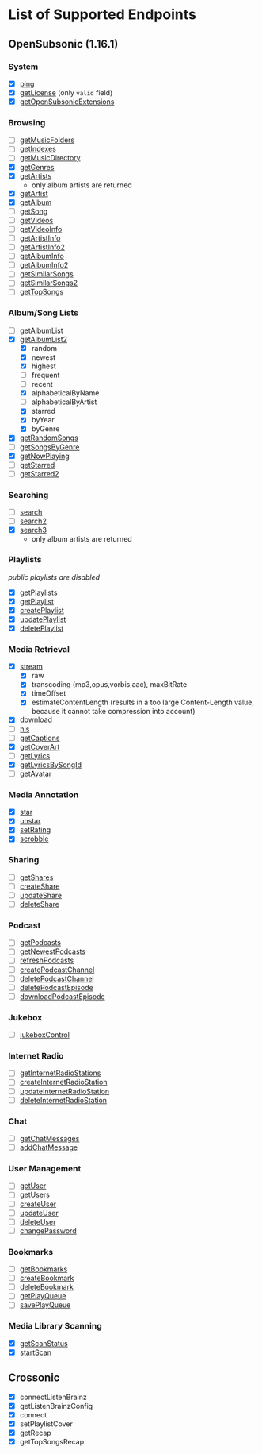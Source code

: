 # List of Supported Endpoints

## OpenSubsonic (1.16.1)

### System

- [x] [ping](https://opensubsonic.netlify.app/docs/endpoints/ping)
- [x] [getLicense](https://opensubsonic.netlify.app/docs/endpoints/getlicense) (only `valid` field)
- [x] [getOpenSubsonicExtensions](https://opensubsonic.netlify.app/docs/endpoints/getopensubsonicextensions)

### Browsing

- [ ] [getMusicFolders](https://opensubsonic.netlify.app/docs/endpoints/getmusicfolders)
- [ ] [getIndexes](https://opensubsonic.netlify.app/docs/endpoints/getindexes)
- [ ] [getMusicDirectory](https://opensubsonic.netlify.app/docs/endpoints/getmusicdirectory)
- [x] [getGenres](https://opensubsonic.netlify.app/docs/endpoints/getgenres)
- [x] [getArtists](https://opensubsonic.netlify.app/docs/endpoints/getartists)
  - only album artists are returned
- [x] [getArtist](https://opensubsonic.netlify.app/docs/endpoints/getartist)
- [x] [getAlbum](https://opensubsonic.netlify.app/docs/endpoints/getalbum)
- [ ] [getSong](https://opensubsonic.netlify.app/docs/endpoints/getsong)
- [ ] [getVideos](https://opensubsonic.netlify.app/docs/endpoints/getvideos)
- [ ] [getVideoInfo](https://opensubsonic.netlify.app/docs/endpoints/getvideoinfo)
- [ ] [getArtistInfo](https://opensubsonic.netlify.app/docs/endpoints/getartistinfo)
- [ ] [getArtistInfo2](https://opensubsonic.netlify.app/docs/endpoints/getartistinfo2)
- [ ] [getAlbumInfo](https://opensubsonic.netlify.app/docs/endpoints/getalbuminfo)
- [ ] [getAlbumInfo2](https://opensubsonic.netlify.app/docs/endpoints/getalbuminfo2)
- [ ] [getSimilarSongs](https://opensubsonic.netlify.app/docs/endpoints/getsimilarsongs)
- [ ] [getSimilarSongs2](https://opensubsonic.netlify.app/docs/endpoints/getsimilarsongs2)
- [ ] [getTopSongs](https://opensubsonic.netlify.app/docs/endpoints/gettopsongs)

### Album/Song Lists

- [ ] [getAlbumList](https://opensubsonic.netlify.app/docs/endpoints/getalbumlist)
- [x] [getAlbumList2](https://opensubsonic.netlify.app/docs/endpoints/getalbumlist2)
  - [x] random
  - [x] newest
  - [x] highest
  - [ ] frequent
  - [ ] recent
  - [x] alphabeticalByName
  - [ ] alphabeticalByArtist
  - [x] starred
  - [x] byYear
  - [x] byGenre
- [x] [getRandomSongs](https://opensubsonic.netlify.app/docs/endpoints/getrandomsongs)
- [ ] [getSongsByGenre](https://opensubsonic.netlify.app/docs/endpoints/getsongsbygenre)
- [x] [getNowPlaying](https://opensubsonic.netlify.app/docs/endpoints/getnowplaying)
- [ ] [getStarred](https://opensubsonic.netlify.app/docs/endpoints/getstarred)
- [ ] [getStarred2](https://opensubsonic.netlify.app/docs/endpoints/getstarred2)

### Searching

- [ ] [search](https://opensubsonic.netlify.app/docs/endpoints/search)
- [ ] [search2](https://opensubsonic.netlify.app/docs/endpoints/search2)
- [x] [search3](https://opensubsonic.netlify.app/docs/endpoints/search3)
  - only album artists are returned

### Playlists

*public playlists are disabled*

- [x] [getPlaylists](https://opensubsonic.netlify.app/docs/endpoints/getplaylists)
- [x] [getPlaylist](https://opensubsonic.netlify.app/docs/endpoints/getplaylist)
- [x] [createPlaylist](https://opensubsonic.netlify.app/docs/endpoints/createplaylist)
- [x] [updatePlaylist](https://opensubsonic.netlify.app/docs/endpoints/updateplaylist)
- [x] [deletePlaylist](https://opensubsonic.netlify.app/docs/endpoints/deleteplaylist)

### Media Retrieval

- [x] [stream](https://opensubsonic.netlify.app/docs/endpoints/stream)
  - [x] raw
  - [x] transcoding (mp3,opus,vorbis,aac), maxBitRate
  - [x] timeOffset
  - [x] estimateContentLength (results in a too large Content-Length value, because it cannot take compression into account)
- [x] [download](https://opensubsonic.netlify.app/docs/endpoints/download)
- [ ] [hls](https://opensubsonic.netlify.app/docs/endpoints/hls)
- [ ] [getCaptions](https://opensubsonic.netlify.app/docs/endpoints/getcaptions)
- [x] [getCoverArt](https://opensubsonic.netlify.app/docs/endpoints/getcoverart)
- [ ] [getLyrics](https://opensubsonic.netlify.app/docs/endpoints/getlyrics)
- [x] [getLyricsBySongId](https://opensubsonic.netlify.app/docs/endpoints/getlyricsbysongid)
- [ ] [getAvatar](https://opensubsonic.netlify.app/docs/endpoints/getavatar)

### Media Annotation

- [x] [star](https://opensubsonic.netlify.app/docs/endpoints/star)
- [x] [unstar](https://opensubsonic.netlify.app/docs/endpoints/unstar)
- [x] [setRating](https://opensubsonic.netlify.app/docs/endpoints/setrating)
- [x] [scrobble](https://opensubsonic.netlify.app/docs/endpoints/scrobble)

### Sharing

- [ ] [getShares](https://opensubsonic.netlify.app/docs/endpoints/getshares)
- [ ] [createShare](https://opensubsonic.netlify.app/docs/endpoints/createshare)
- [ ] [updateShare](https://opensubsonic.netlify.app/docs/endpoints/updateshare)
- [ ] [deleteShare](https://opensubsonic.netlify.app/docs/endpoints/deleteshare)

### Podcast

- [ ] [getPodcasts](https://opensubsonic.netlify.app/docs/endpoints/getpodcasts)
- [ ] [getNewestPodcasts](https://opensubsonic.netlify.app/docs/endpoints/getnewestpodcasts)
- [ ] [refreshPodcasts](https://opensubsonic.netlify.app/docs/endpoints/refreshpodcasts)
- [ ] [createPodcastChannel](https://opensubsonic.netlify.app/docs/endpoints/createpodcastchannel)
- [ ] [deletePodcastChannel](https://opensubsonic.netlify.app/docs/endpoints/deletepodcastchannel)
- [ ] [deletePodcastEpisode](https://opensubsonic.netlify.app/docs/endpoints/deletepodcastepisode)
- [ ] [downloadPodcastEpisode](https://opensubsonic.netlify.app/docs/endpoints/downloadpodcastepisode)

### Jukebox

- [ ] [jukeboxControl](https://opensubsonic.netlify.app/docs/endpoints/jukeboxcontrol)

### Internet Radio

- [ ] [getInternetRadioStations](https://opensubsonic.netlify.app/docs/endpoints/getinternetradiostations)
- [ ] [createInternetRadioStation](https://opensubsonic.netlify.app/docs/endpoints/createinternetradiostation)
- [ ] [updateInternetRadioStation](https://opensubsonic.netlify.app/docs/endpoints/updateinternetradiostation)
- [ ] [deleteInternetRadioStation](https://opensubsonic.netlify.app/docs/endpoints/deleteinternetradiostation)

### Chat

- [ ] [getChatMessages](https://opensubsonic.netlify.app/docs/endpoints/getchatmessages)
- [ ] [addChatMessage](https://opensubsonic.netlify.app/docs/endpoints/addchatmessage)

### User Management

- [ ] [getUser](https://opensubsonic.netlify.app/docs/endpoints/getuser)
- [ ] [getUsers](https://opensubsonic.netlify.app/docs/endpoints/getusers)
- [ ] [createUser](https://opensubsonic.netlify.app/docs/endpoints/createuser)
- [ ] [updateUser](https://opensubsonic.netlify.app/docs/endpoints/updateuser)
- [ ] [deleteUser](https://opensubsonic.netlify.app/docs/endpoints/deleteuser)
- [ ] [changePassword](https://opensubsonic.netlify.app/docs/endpoints/changepassword)

### Bookmarks

- [ ] [getBookmarks](https://opensubsonic.netlify.app/docs/endpoints/getbookmarks)
- [ ] [createBookmark](https://opensubsonic.netlify.app/docs/endpoints/createbookmark)
- [ ] [deleteBookmark](https://opensubsonic.netlify.app/docs/endpoints/deletebookmark)
- [ ] [getPlayQueue](https://opensubsonic.netlify.app/docs/endpoints/getplayqueue)
- [ ] [savePlayQueue](https://opensubsonic.netlify.app/docs/endpoints/saveplayqueue)

### Media Library Scanning

- [x] [getScanStatus](https://opensubsonic.netlify.app/docs/endpoints/getscanstatus)
- [x] [startScan](https://opensubsonic.netlify.app/docs/endpoints/startscan)

## Crossonic

- [x] connectListenBrainz
- [x] getListenBrainzConfig
- [x] connect
- [x] setPlaylistCover
- [x] getRecap
- [x] getTopSongsRecap